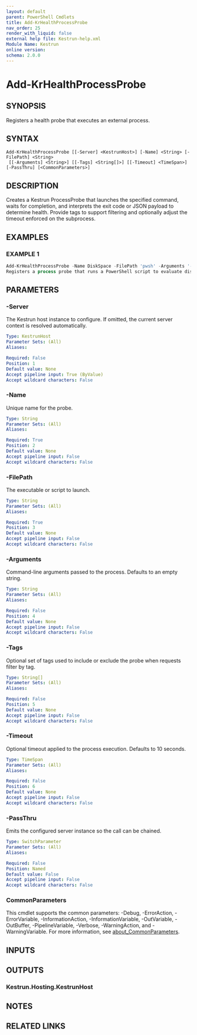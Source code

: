 ```yaml
---
layout: default
parent: PowerShell Cmdlets
title: Add-KrHealthProcessProbe
nav_order: 25
render_with_liquid: false
external help file: Kestrun-help.xml
Module Name: Kestrun
online version:
schema: 2.0.0
---
```


# Add-KrHealthProcessProbe

## SYNOPSIS
Registers a health probe that executes an external process.

## SYNTAX

```
Add-KrHealthProcessProbe [[-Server] <KestrunHost>] [-Name] <String> [-FilePath] <String>
 [[-Arguments] <String>] [[-Tags] <String[]>] [[-Timeout] <TimeSpan>] [-PassThru] [<CommonParameters>]
```

## DESCRIPTION
Creates a Kestrun ProcessProbe that launches the specified command, waits for completion, and
interprets the exit code or JSON payload to determine health.
Provide tags to support filtering
and optionally adjust the timeout enforced on the subprocess.

## EXAMPLES

### EXAMPLE 1
```powershell
Add-KrHealthProcessProbe -Name DiskSpace -FilePath 'pwsh' -Arguments '-File ./Scripts/Check-Disk.ps1' -Tags 'infra'
Registers a process probe that runs a PowerShell script to evaluate disk capacity.
```

## PARAMETERS

### -Server
The Kestrun host instance to configure.
If omitted, the current server context is resolved automatically.

```yaml
Type: KestrunHost
Parameter Sets: (All)
Aliases:

Required: False
Position: 1
Default value: None
Accept pipeline input: True (ByValue)
Accept wildcard characters: False
```

### -Name
Unique name for the probe.

```yaml
Type: String
Parameter Sets: (All)
Aliases:

Required: True
Position: 2
Default value: None
Accept pipeline input: False
Accept wildcard characters: False
```

### -FilePath
The executable or script to launch.

```yaml
Type: String
Parameter Sets: (All)
Aliases:

Required: True
Position: 3
Default value: None
Accept pipeline input: False
Accept wildcard characters: False
```

### -Arguments
Command-line arguments passed to the process.
Defaults to an empty string.

```yaml
Type: String
Parameter Sets: (All)
Aliases:

Required: False
Position: 4
Default value: None
Accept pipeline input: False
Accept wildcard characters: False
```

### -Tags
Optional set of tags used to include or exclude the probe when requests filter by tag.

```yaml
Type: String[]
Parameter Sets: (All)
Aliases:

Required: False
Position: 5
Default value: None
Accept pipeline input: False
Accept wildcard characters: False
```

### -Timeout
Optional timeout applied to the process execution.
Defaults to 10 seconds.

```yaml
Type: TimeSpan
Parameter Sets: (All)
Aliases:

Required: False
Position: 6
Default value: None
Accept pipeline input: False
Accept wildcard characters: False
```

### -PassThru
Emits the configured server instance so the call can be chained.

```yaml
Type: SwitchParameter
Parameter Sets: (All)
Aliases:

Required: False
Position: Named
Default value: False
Accept pipeline input: False
Accept wildcard characters: False
```

### CommonParameters
This cmdlet supports the common parameters: -Debug, -ErrorAction, -ErrorVariable, -InformationAction, -InformationVariable, -OutVariable, -OutBuffer, -PipelineVariable, -Verbose, -WarningAction, and -WarningVariable. For more information, see [about_CommonParameters](http://go.microsoft.com/fwlink/?LinkID=113216).

## INPUTS

## OUTPUTS

### Kestrun.Hosting.KestrunHost
## NOTES

## RELATED LINKS
